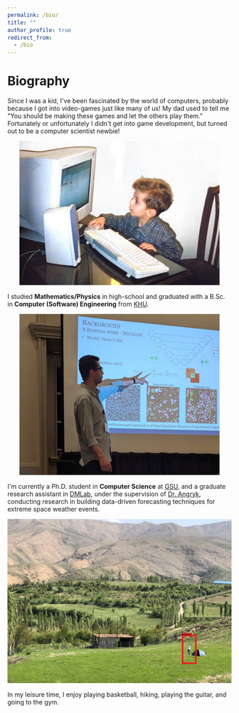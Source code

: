 ```yaml
---
permalink: /bio/
title: ""
author_profile: true
redirect_from: 
  - /bio
---
```

Biography
======
Since I was a kid, I've been fascinated by the world of computers, probably because I got into video-games just like many of us! My dad used to tell me "You should be making these games and let the others play them." Fortunately or unfortunately I didn't get into game development, but turned out to be a computer scientist newbie!

<p align="center">
  <img src="/images/minirez.JPG" width="450em" height="auto">
</p>

I studied **Mathematics/Physics** in high-school and graduated with a B.Sc. in **Computer (Software) Engineering** from [KHU](https://khu.ac.ir/en). 


<p align="center">
  <img src="/images/flairs.jpeg" width="450em" height="auto">
</p>

I'm currently a Ph.D. student in **Computer Science** at [GSU](https://gsu.edu), and a graduate research assistant in [DMLab](https://dmlab.cs.gsu.edu), under the supervision of [Dr. Angryk](https://cas.gsu.edu/profile/rafal-angryk/), conducting research in building data-driven forecasting techniques for extreme space weather events.



<p align="center">
  <img src="/images/camping.JPG">
</p>

In my leisure time, I enjoy playing basketball, hiking, playing the guitar, and going to the gym.
